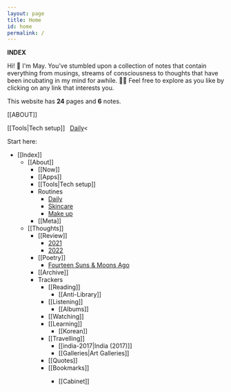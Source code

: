 ```yaml
---
layout: page
title: Home
id: home
permalink: /
---
```


<b>INDEX</b>

<p>Hi! 👋 I'm May. You've stumbled upon a collection of notes that contain everything from musings, streams of consciousness to thoughts that have been incubating in my mind for awhile. 🧠✨ Feel free to explore as you like by clicking on any link that interests you.</p>

<p>This website has <b>24</b> pages and <b>6</b> notes.</p>

[[ABOUT]]

[[Tools|Tech setup]] &nbsp; <a class="internal-link" href="/routine/daily">Daily</a><

Start here: 
<ul>
  <li>[[Index]]
    <ul>
      <li>[[About]]
        <ul>
          <li>[[Now]]</li>
          <li>[[Apps]]</li>
          <li>[[Tools|Tech setup]]</li>
          <li>Routines
          <ul>
            <li><a class="internal-link" href="/routine/daily">Daily</a></li>
            <li><a class="internal-link" href="/routine/skincare">Skincare</a></li>
            <li><a class="internal-link" href="/routine/make-up">Make up</a></li>
          </ul>
        </li>
        <li>[[Meta]]</li>
    </ul>
   </li> 
</ul>


<ul>
  <li>[[Thoughts]]
    <ul>
      <li>[[Review]]
        <ul>
          <li><a class="internal-link" href="/reflect/2021">2021</a></li>
          <li><a class="internal-link" href="/reflect/2022">2022</a></li>
        </ul>
      <li>[[Poetry]]
        <ul>
          <li><a class="internal-link" href="/poem/fourteen-suns">Fourteen Suns & Moons Ago</a></li>
        </ul>
       </li>
      <li>[[Archive]]</li>
  </li>
</ul>  

<ul>
  <li>Trackers
    <ul>
      <li>[[Reading]]
        <ul>
          <li>[[Anti-Library]]</li>
        </ul>
      <li>[[Listening]]
        <ul>
          <li>[[Albums]]</li>
        </ul>
      </li>
      <li>[[Watching]]</li>
      <li>[[Learning]]
        <ul>
          <li>[[Korean]]</li>
        </ul>
      <li>[[Travelling]]
        <ul>
          <li>[[india-2017|India (2017)]]</li>
          <li>[[Galleries|Art Galleries]]</li>
        </ul>
      <li>[[Quotes]]</li>
      <li>[[Bookmarks]]</li>
  </li>  
<ul>
  <li>[[Cabinet]]</li>
</ul>



<style>
  .wrapper {
    max-width: 58em;
  }
</style>
